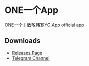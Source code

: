 # ONE一个App

ONE一个丨致敬韩寒[YG.App](https://yg.app) official app

## Downloads

- [Releases Page](https://github.com/oneApp2020/OneApp/releases)
- [Telegram Channel](https://t.me/zhijinghanhan_news)
